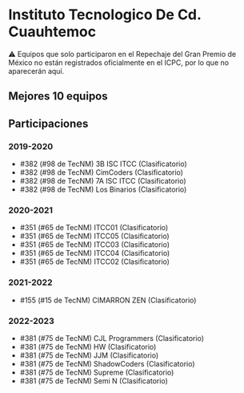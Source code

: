 # Instituto Tecnologico De Cd. Cuauhtemoc

:warning: Equipos que solo participaron en el Repechaje del Gran Premio de México no están registrados oficialmente en el ICPC, por lo que no aparecerán aquí.

## Mejores 10 equipos


## Participaciones

### 2019-2020

- #382 (#98 de TecNM) 3B ISC ITCC (Clasificatorio)
- #382 (#98 de TecNM) CimCoders (Clasificatorio)
- #382 (#98 de TecNM) 7A ISC ITCC (Clasificatorio)
- #382 (#98 de TecNM) Los Binarios (Clasificatorio)

### 2020-2021

- #351 (#65 de TecNM) ITCC01 (Clasificatorio)
- #351 (#65 de TecNM) ITCC05 (Clasificatorio)
- #351 (#65 de TecNM) ITCC03 (Clasificatorio)
- #351 (#65 de TecNM) ITCC04 (Clasificatorio)
- #351 (#65 de TecNM) ITCC02 (Clasificatorio)

### 2021-2022

- #155 (#15 de TecNM) CIMARRON  ZEN (Clasificatorio)

### 2022-2023

- #381 (#75 de TecNM) CJL Programmers (Clasificatorio)
- #381 (#75 de TecNM) HW (Clasificatorio)
- #381 (#75 de TecNM) JJM (Clasificatorio)
- #381 (#75 de TecNM) ShadowCoders (Clasificatorio)
- #381 (#75 de TecNM) Supreme (Clasificatorio)
- #381 (#75 de TecNM) Semi N (Clasificatorio)



